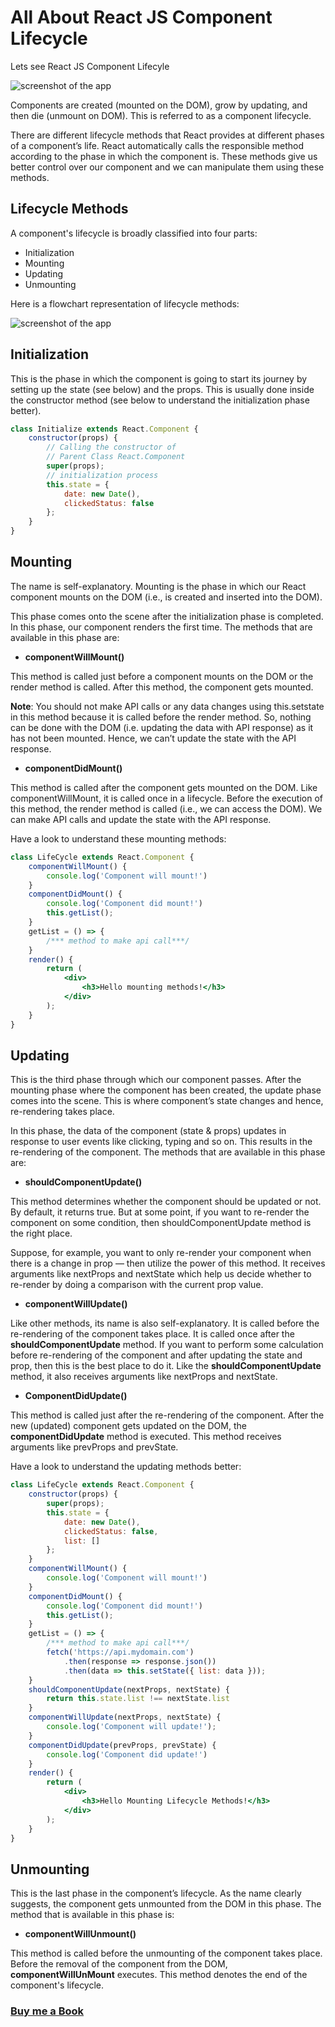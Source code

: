 # All About React JS Component Lifecycle

Lets see React JS Component Lifecyle

![screenshot of the app](https://raw.githubusercontent.com/praveenoruganti/praveenoruganti-reactjs/master/6_Component%20Lifecycle/images/lifecycle.png)

Components are created (mounted on the DOM), grow by updating, and then die (unmount on DOM). This is referred to as a component lifecycle.

There are different lifecycle methods that React provides at different phases of a component’s life. React automatically calls the responsible method according to the phase in which the component is. These methods give us better control over our component and we can manipulate them using these methods.

## Lifecycle Methods

A component's lifecycle is broadly classified into four parts:

- Initialization
- Mounting
- Updating
- Unmounting

Here is a flowchart representation of lifecycle methods:

![screenshot of the app](https://raw.githubusercontent.com/praveenoruganti/praveenoruganti-reactjs/master/6_Component%20Lifecycle/images/lifecycleflow.png)

## Initialization

This is the phase in which the component is going to start its journey by setting up the state (see below) and the props. This is usually done inside the constructor method (see below to understand the initialization phase better).

```jsx
class Initialize extends React.Component {
    constructor(props) {
        // Calling the constructor of
        // Parent Class React.Component
        super(props);
        // initialization process
        this.state = {
            date: new Date(),
            clickedStatus: false
        };
    }
}
```

## Mounting

The name is self-explanatory. Mounting is the phase in which our React component mounts on the DOM (i.e., is created and inserted into the DOM).

This phase comes onto the scene after the initialization phase is completed. In this phase, our component renders the first time. The methods that are available in this phase are:

- **componentWillMount()**

This method is called just before a component mounts on the DOM or the render method is called. After this method, the component gets mounted.

**Note**: You should not make API calls or any data changes using this.setstate in this method because it is called before the render method. So, nothing can be done with the DOM (i.e. updating the data with API response) as it has not been mounted. Hence, we can’t update the state with the API response.


- **componentDidMount()**

This method is called after the component gets mounted on the DOM. Like componentWillMount, it is called once in a lifecycle. Before the execution of this method, the render method is called (i.e., we can access the DOM). We can make API calls and update the state with the API response.

Have a look to understand these mounting methods:

```jsx
class LifeCycle extends React.Component {
    componentWillMount() {
        console.log('Component will mount!')
    }
    componentDidMount() {
        console.log('Component did mount!')
        this.getList();
    }
    getList = () => {
        /*** method to make api call***/
    }
    render() {
        return (
            <div>
                <h3>Hello mounting methods!</h3>
            </div>
        );
    }
}

```

## Updating

This is the third phase through which our component passes. After the mounting phase where the component has been created, the update phase comes into the scene. This is where component’s state changes and hence, re-rendering takes place.

In this phase, the data of the component (state & props) updates in response to user events like clicking, typing and so on. This results in the re-rendering of the component. The methods that are available in this phase are:

- **shouldComponentUpdate()**

This method determines whether the component should be updated or not. By default, it returns true. But at some point, if you want to re-render the component on some condition, then shouldComponentUpdate method is the right place.

Suppose, for example, you want to only re-render your component when there is a change in prop — then utilize the power of this method. It receives arguments like nextProps and nextState which help us decide whether to re-render by doing a comparison with the current prop value.

- **componentWillUpdate()**

Like other methods, its name is also self-explanatory. It is called before the re-rendering of the component takes place. It is called once after the **shouldComponentUpdate** method. If you want to perform some calculation before re-rendering of the component and after updating the state and prop, then this is the best place to do it. Like the **shouldComponentUpdate** method, it also receives arguments like nextProps and nextState.

- **ComponentDidUpdate()**

This method is called just after the re-rendering of the component. After the new (updated) component gets updated on the DOM, the **componentDidUpdate** method is executed. This method receives arguments like prevProps and prevState.

Have a look to understand the updating methods better:

```jsx
class LifeCycle extends React.Component {
    constructor(props) {
        super(props);
        this.state = {
            date: new Date(),
            clickedStatus: false,
            list: []
        };
    }
    componentWillMount() {
        console.log('Component will mount!')
    }
    componentDidMount() {
        console.log('Component did mount!')
        this.getList();
    }
    getList = () => {
        /*** method to make api call***/
        fetch('https://api.mydomain.com')
            .then(response => response.json())
            .then(data => this.setState({ list: data }));
    }
    shouldComponentUpdate(nextProps, nextState) {
        return this.state.list !== nextState.list
    }
    componentWillUpdate(nextProps, nextState) {
        console.log('Component will update!');
    }
    componentDidUpdate(prevProps, prevState) {
        console.log('Component did update!')
    }
    render() {
        return (
            <div>
                <h3>Hello Mounting Lifecycle Methods!</h3>
            </div>
        );
    }
}

```

## Unmounting

This is the last phase in the component’s lifecycle. As the name clearly suggests, the component gets unmounted from the DOM in this phase. The method that is available in this phase is:

- **componentWillUnmount()**

This method is called before the unmounting of the component takes place. Before the removal of the component from the DOM, **componentWillUnMount** executes. This method denotes the end of the component's lifecycle.

### [Buy me a Book](https://www.buymeacoffee.com/praveenoruganti)